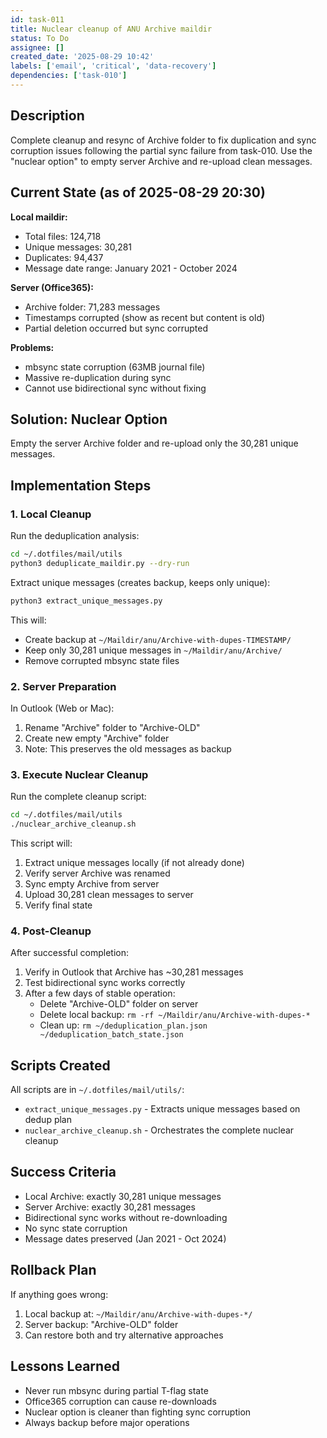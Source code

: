 ```yaml
---
id: task-011
title: Nuclear cleanup of ANU Archive maildir
status: To Do
assignee: []
created_date: '2025-08-29 10:42'
labels: ['email', 'critical', 'data-recovery']
dependencies: ['task-010']
---
```


## Description

Complete cleanup and resync of Archive folder to fix duplication and sync corruption issues following the partial sync failure from task-010. Use the "nuclear option" to empty server Archive and re-upload clean messages.

## Current State (as of 2025-08-29 20:30)

**Local maildir:**
- Total files: 124,718
- Unique messages: 30,281
- Duplicates: 94,437
- Message date range: January 2021 - October 2024

**Server (Office365):**
- Archive folder: 71,283 messages
- Timestamps corrupted (show as recent but content is old)
- Partial deletion occurred but sync corrupted

**Problems:**
- mbsync state corruption (63MB journal file)
- Massive re-duplication during sync
- Cannot use bidirectional sync without fixing

## Solution: Nuclear Option

Empty the server Archive folder and re-upload only the 30,281 unique messages.

## Implementation Steps

### 1. Local Cleanup

Run the deduplication analysis:
```bash
cd ~/.dotfiles/mail/utils
python3 deduplicate_maildir.py --dry-run
```

Extract unique messages (creates backup, keeps only unique):
```bash
python3 extract_unique_messages.py
```

This will:
- Create backup at `~/Maildir/anu/Archive-with-dupes-TIMESTAMP/`
- Keep only 30,281 unique messages in `~/Maildir/anu/Archive/`
- Remove corrupted mbsync state files

### 2. Server Preparation

In Outlook (Web or Mac):
1. Rename "Archive" folder to "Archive-OLD"
2. Create new empty "Archive" folder
3. Note: This preserves the old messages as backup

### 3. Execute Nuclear Cleanup

Run the complete cleanup script:
```bash
cd ~/.dotfiles/mail/utils
./nuclear_archive_cleanup.sh
```

This script will:
1. Extract unique messages locally (if not already done)
2. Verify server Archive was renamed
3. Sync empty Archive from server
4. Upload 30,281 clean messages to server
5. Verify final state

### 4. Post-Cleanup

After successful completion:
1. Verify in Outlook that Archive has ~30,281 messages
2. Test bidirectional sync works correctly
3. After a few days of stable operation:
   - Delete "Archive-OLD" folder on server
   - Delete local backup: `rm -rf ~/Maildir/anu/Archive-with-dupes-*`
   - Clean up: `rm ~/deduplication_plan.json ~/deduplication_batch_state.json`

## Scripts Created

All scripts are in `~/.dotfiles/mail/utils/`:

- `extract_unique_messages.py` - Extracts unique messages based on dedup plan
- `nuclear_archive_cleanup.sh` - Orchestrates the complete nuclear cleanup

## Success Criteria

- Local Archive: exactly 30,281 unique messages
- Server Archive: exactly 30,281 messages
- Bidirectional sync works without re-downloading
- No sync state corruption
- Message dates preserved (Jan 2021 - Oct 2024)

## Rollback Plan

If anything goes wrong:
1. Local backup at: `~/Maildir/anu/Archive-with-dupes-*/`
2. Server backup: "Archive-OLD" folder
3. Can restore both and try alternative approaches

## Lessons Learned

- Never run mbsync during partial T-flag state
- Office365 corruption can cause re-downloads
- Nuclear option is cleaner than fighting sync corruption
- Always backup before major operations